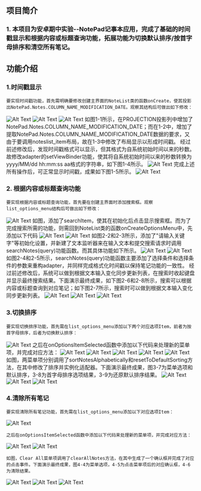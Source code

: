## 项目简介

### 1. 本项目为安卓期中实验--NotePad记事本应用，完成了基础的时间戳显示和根据内容或标题查询功能，拓展功能为切换默认排序/按首字母排序和清空所有笔记。

## 功能介绍

### 1.时间戳显示
	要实现时间戳功能，首先需明确要修改创建主界面的NoteList类的函数onCreate，使其投影出NotePad.Notes.COLUMN_NAME_MODIFICATION_DATE。观察其结构后可做出如下修改：
![Alt Text](./1-1.png)
![Alt Text](./1-2.png)
![Alt Text](./1-3.png)
	如图1-1所示，在PROJECTION投影列中增加了NotePad.Notes.COLUMN_NAME_MODIFICATION_DATE；而在1-2中，增加了提取NotePad.Notes.COLUMN_NAME_MODIFICATION_DATE数据的要求，又由于要调用noteslist_item布局，故在1-3中修改了布局显示以形成时间戳。
	经过前述修改后，发现时间戳格式可以显示，但其格式为自系统初始时间以来的秒数。故修改adapter的setViewBinder功能，使其将自系统初始时间以来的秒数转换为yyyy/MM/dd hh:mm:ss aa格式的字符串，如下图1-4所示。
![Alt Text](./1-4.png)
	完成上述所有操作后，可正常显示时间戳，成果如下图1-5所示。
![Alt Text](./1-5.png)

### 2. 根据内容或标题查询功能
	要实现根据内容或标题查询功能，首先要在创建主界面时添加搜索框。观察list_options_menu结构后可做出如下修改：
![Alt Text](./2-1.png)
	如图，添加了searchItem，使其在初始化后点击显示搜索框。而为了完成搜索所需的功能，则需回到NoteList类的函数onCreateOptionsMenu中，先添加以下代码
![Alt Text](./2-2.png)
![Alt Text](./2-3.png)
	如图2-2和2-3所示，添加了"请输入关键字"等初始化设置，并新建了文本监听器来在输入文本和提交搜索请求时调用searchNotes(query)功能函数。而其具体功能如下所示。
![Alt Text](./2-4.png)
![Alt Text](./2-5.png)
	如图2-4和2-5所示，searchNotes(query)功能函数主要添加了选择条件和选择条件的参数来重构adapter，并同样完成格式化时间戳以保持笔记功能的一致性。
	经过前述修改后，系统可以做到根据文本输入变化同步更新列表，在搜索时收起键盘并显示最终搜索结果。下面演示最终成果，如下图2-6和2-8所示，搜索可以根据内容或标题查询到对应笔记；如下图2-7所示，搜索时可以做到根据文本输入变化同步更新列表。
![Alt Text](./2-6.png)
![Alt Text](./2-7.png)
![Alt Text](./2-8.png)

### 3.切换排序
	要实现切换排序功能，首先需在list_options_menu添加以下两个对应选项Item，前者为按首字母排序，后者为切换默认排序：
![Alt Text](./3-1.png)
	之后在onOptionsItemSelected函数中添加以下代码来处理新的菜单项，并完成对应方法：
![Alt Text](./3-2.png)
![Alt Text](./3-3.png)
![Alt Text](./3-4.png)
![Alt Text](./3-5.png)
![Alt Text](./3-6.png)
	如图，两菜单项分别调用了sortNotesAlphabetically和resetToDefaultSorting方法，在其中修改了排序并实例化适配器。下面演示最终成果，图3-7为菜单选项和默认排序，3-8为首字母排序选项结果，3-9为还原默认排序结果。
![Alt Text](./3-7.png)
![Alt Text](./3-8.png)
![Alt Text](./3-9.png)
### 4.清除所有笔记
	要实现清除所有笔记功能，首先需在list_options_menu添加以下对应选项Item：
![Alt Text](./4-1.png)

	之后在onOptionsItemSelected函数中添加以下代码来处理新的菜单项，并完成对应方法：
 
![Alt Text](./4-2.png)
![Alt Text](./4-3.png)

	如图，Clear All菜单项调用了clearAllNotes方法，在其中生成了一个确认框并完成了对应的点击事件。下面演示最终成果，图4-4为菜单选项，4-5为点击菜单项后的对应确认框，4-6为清除结果。
 
![Alt Text](./4-4.png)
![Alt Text](./4-5.png)
![Alt Text](./4-6.png)

